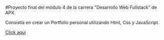 #Proyecto final del módulo 4 de la carrera "Desarrollo Web Fullstack" de APX.

Consistía en crear un Portfolio personal utilizando Html, Css y JavaScript.

[Click aqui](https://maguirocha.github.io/desafio-portfolio-m4/)
